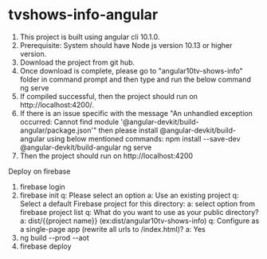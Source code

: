 # tvshows-info-angular

1. This project is built using angular cli 10.1.0.
2. Prerequisite: System should have Node js version 10.13 or higher version.
3. Download the project from git hub.
4. Once download is complete, please go to "angular10tv-shows-info" folder in command prompt and then type and run the below command 
ng serve
5. If compiled successful, then the project should run on http://localhost:4200/.
6. If there is an issue specific with the message "An unhandled exception occurred: Cannot find module '@angular-devkit/build-angular/package.json'" then please install @angular-devkit/build-angular using below mentioned commands:
npm install --save-dev @angular-devkit/build-angular
ng serve
7. Then the project should run on http://localhost:4200


Deploy on firebase 
1. firebase login
2. firebase init
  q: Please select an option 
  a: Use an existing project
  q: Select a default Firebase project for this directory:
  a: select option from firebase project list
  q: What do you want to use as your public directory?
  a: dist/{{project name}} (ex:dist/angular10tv-shows-info)
  q: Configure as a single-page app (rewrite all urls to /index.html)?
  a: Yes
3. ng build --prod --aot
4. firebase deploy
  
